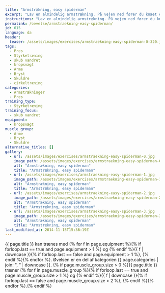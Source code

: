 ```yaml
---
title: "Armstrækning, easy spiderman"
excerpt: "Lav en almindelig armstrækning. På vejen ned fører du knæet op mod armhulen uden at ændre andet i din kropsposition. På vej op igen fører du benet tilbage. Næste rep bruger du det andet ben."
instructions: "Lav en almindelig armstrækning. På vejen ned fører du knæet op mod armhulen uden at ændre andet i din kropsposition. På vej op igen fører du benet tilbage. Næste rep bruger du det andet ben."
permalink: /oevelse/armstraekning-easy-spiderman/
id: 615
language: da
header:
  teaser: /assets/images/exercises/armstraekning-easy-spiderman-0-320.jpg
tags:
  - Pres
  - Styrketræning
  - skub vandret
  - kropsvægt
  - Arme
  - Bryst
  - Skuldre
  - cirkeltræning
categories:
  - Armstrækninger
  - Pres
training_type:
  - Styrketræning
training_focus:
  - skub vandret
equipment:
  - kropsvægt
muscle_group:
  - Arme
  - Bryst
  - Skuldre
alternative_titles: []
gallery:
  - url: /assets/images/exercises/armstraekning-easy-spiderman-0.jpg
    image_path: /assets/images/exercises/armstraekning-easy-spiderman-0-320.jpg
    alt: "Armstrækning, easy spiderman"
    title: "Armstrækning, easy spiderman"
  - url: /assets/images/exercises/armstraekning-easy-spiderman-1.jpg
    image_path: /assets/images/exercises/armstraekning-easy-spiderman-1-320.jpg
    alt: "Armstrækning, easy spiderman"
    title: "Armstrækning, easy spiderman"
  - url: /assets/images/exercises/armstraekning-easy-spiderman-2.jpg
    image_path: /assets/images/exercises/armstraekning-easy-spiderman-2-320.jpg
    alt: "Armstrækning, easy spiderman"
    title: "Armstrækning, easy spiderman"
  - url: /assets/images/exercises/armstraekning-easy-spiderman-3.jpg
    image_path: /assets/images/exercises/armstraekning-easy-spiderman-3-320.jpg
    alt: "Armstrækning, easy spiderman"
    title: "Armstrækning, easy spiderman"
last_modified_at: 2014-11-15T15:36:19Z
---
```


{{ page.title }} kan trænes med {% for f in page.equipment %}{% if forloop.last == true and page.equipment > 1 %} og {% endif %}{{ f | downcase  }}{% if forloop.last == false and page.equipment > 1 %}, {% endif %}{% endfor %}. Øvelsen er en del af kategorien {{ page.categories | join: ", " | downcase }}. {% if page.muscle_group.size > 0 %}{{ page.title }} træner {% for f in page.muscle_group %}{% if forloop.last == true and page.muscle_group.size > 1 %} og {% endif %}{{ f | downcase }}{% if forloop.last == false and page.muscle_group.size > 2 %}, {% endif %}{% endfor %}.{% endif %}
